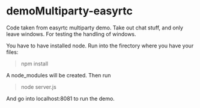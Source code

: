demoMultiparty-easyrtc
======================

Code taken from easyrtc multiparty demo. Take out chat stuff, and only leave windows. For testing the handling of windows.

You have to have installed node.
Run into the firectory where you have your files:

>npm install

A node_modules will be created.
Then run 

>node server.js

And go into localhost:8081 to run the demo.
